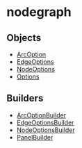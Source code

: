 # <span class="badge package-variant-panelcfg"></span> nodegraph

## Objects

 * <span class="badge object-type-interface"></span> [ArcOption](./object-ArcOption.md)
 * <span class="badge object-type-interface"></span> [EdgeOptions](./object-EdgeOptions.md)
 * <span class="badge object-type-interface"></span> [NodeOptions](./object-NodeOptions.md)
 * <span class="badge object-type-interface"></span> [Options](./object-Options.md)
## Builders

 * <span class="badge builder"></span> [ArcOptionBuilder](./builder-ArcOptionBuilder.md)
 * <span class="badge builder"></span> [EdgeOptionsBuilder](./builder-EdgeOptionsBuilder.md)
 * <span class="badge builder"></span> [NodeOptionsBuilder](./builder-NodeOptionsBuilder.md)
 * <span class="badge builder"></span> [PanelBuilder](./builder-PanelBuilder.md)
